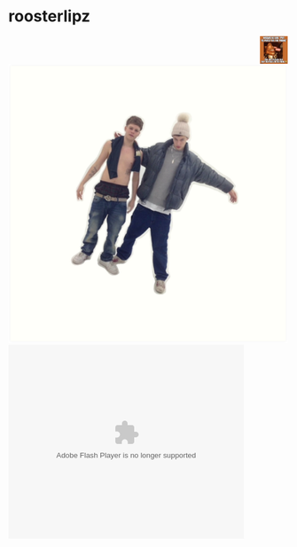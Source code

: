 # roosterlipz

<img align="right" width="50" height="50" src="images/55882351_788988708148989_6144011675398832128_n.jpg">
<img src="images/rare.png">

<object width="425" height="350">
  <param name="movie" value="https://www.youtube.com/watch?v=D9izSl9euRc" />
  <param name="wmode" value="transparent" />
  <embed src="http://https://www.youtube.com/watch?v=D9izSl9euRc"
         type="application/x-shockwave-flash"
         wmode="transparent" width="425" height="350" />
</object>
